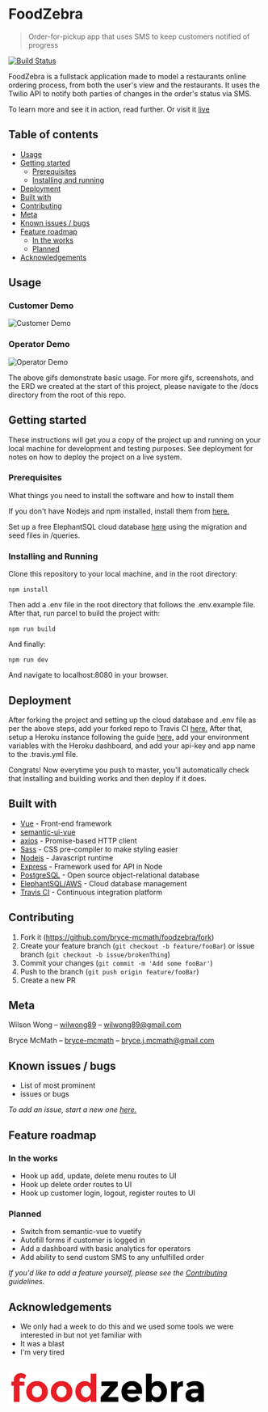# FoodZebra

> Order-for-pickup app that uses SMS to keep customers notified of progress

<!-- Badges -->

[![Build Status](https://travis-ci.com/bryce-mcmath/foodzebra.svg?branch=master)](https://travis-ci.com/bryce-mcmath/foodzebra)

FoodZebra is a fullstack application made to model a restaurants online ordering process, from both the user's view and the restaurants. It uses the Twilio API to notify both parties of changes in the order's status via SMS.

To learn more and see it in action, read further. Or visit it [live](https://ancient-woodland-75923.herokuapp.com/)

## Table of contents

- [Usage](#usage)
- [Getting started](#getting-started)
  - [Prerequisites](#prerequisites)
  - [Installing and running](#installing-and-running)
- [Deployment](#deployment)
- [Built with](#built-with)
- [Contributing](#contributing)
- [Meta](#meta)
- [Known issues / bugs](#known-issues-/-bugs)
- [Feature roadmap](#feature-roadmap)
  - [In the works](#in-the-works)
  - [Planned](#planned)
- [Acknowledgements](#acknowledgements)

## Usage

<!-- Gifs -->

### Customer Demo

![Customer Demo](https://github.com/bryce-mcmath/foodzebra/blob/master/docs/demo_customer.gif?raw=true)

### Operator Demo

![Operator Demo](https://github.com/bryce-mcmath/foodzebra/blob/master/docs/demo_operator.gif?raw=true)

The above gifs demonstrate basic usage. For more gifs, screenshots, and the ERD we created at the start of this project, please navigate to the /docs directory from the root of this repo.

## Getting started

These instructions will get you a copy of the project up and running on your local machine for development and testing purposes. See deployment for notes on how to deploy the project on a live system.

### Prerequisites

What things you need to install the software and how to install them

If you don't have Nodejs and npm installed, install them from [here.](https://nodejs.org/en/)

Set up a free ElephantSQL cloud database [here](https://customer.elephantsql.com/instance/create?plan=turtle) using the migration and seed files in /queries.

### Installing and Running

Clone this repository to your local machine, and in the root directory:

```
npm install
```

Then add a .env file in the root directory that follows the .env.example file. After that, run parcel to build the project with:

```
npm run build
```

And finally:

```
npm run dev
```

And navigate to localhost:8080 in your browser.

## Deployment

After forking the project and setting up the cloud database and .env file as per the above steps, add your forked repo to Travis CI [here.](https://travis-ci.com/getting_started) After that, setup a Heroku instance following the guide [here,](https://devcenter.heroku.com/articles/getting-started-with-nodejs) add your environment variables with the Heroku dashboard, and add your api-key and app name to the .travis.yml file.

Congrats! Now everytime you push to master, you'll automatically check that installing and building works and then deploy if it does.

## Built with

- [Vue](https://vuejs.org/) - Front-end framework
- [semantic-ui-vue](https://semantic-ui-vue.github.io/)
- [axios](https://github.com/axios/axios) - Promise-based HTTP client
- [Sass](https://sass-lang.com/) - CSS pre-compiler to make styling easier
- [Nodejs](https://nodejs.org/en/) - Javascript runtime
- [Express](https://expressjs.com/) - Framework used for API in Node
- [PostgreSQL](https://www.postgresql.org/) - Open source object-relational database
- [ElephantSQL/AWS](https://www.elephantsql.com/) - Cloud database management
- [Travis CI](https://travis-ci.com/) - Continuous integration platform

## Contributing

1. Fork it (<https://github.com/bryce-mcmath/foodzebra/fork>)
2. Create your feature branch (`git checkout -b feature/fooBar`) or issue branch (`git checkout -b issue/brokenThing`)
3. Commit your changes (`git commit -m 'Add some fooBar'`)
4. Push to the branch (`git push origin feature/fooBar`)
5. Create a new PR

## Meta

Wilson Wong – [wilwong89](https://github.com/wilwong89) – wilwong89@gmail.com

Bryce McMath – [bryce-mcmath](https://github.com/bryce-mcmath) – bryce.j.mcmath@gmail.com

## Known issues / bugs

- List of most prominent
- issues or bugs

_To add an issue, start a new one [here.](https://github.com/bryce-mcmath/foodzebra/issues)_

## Feature roadmap

### In the works

- Hook up add, update, delete menu routes to UI
- Hook up delete order routes to UI
- Hook up customer login, logout, register routes to UI

### Planned

- Switch from semantic-vue to vuetify
- Autofill forms if customer is logged in
- Add a dashboard with basic analytics for operators
- Add ability to send custom SMS to any unfulfilled order

_If you'd like to add a feature yourself, please see the [Contributing](#contributing) guidelines._

## Acknowledgements

- We only had a week to do this and we used some tools we were interested in but not yet familiar with
- It was a blast
- I'm very tired

## ![FoodZebra](https://github.com/bryce-mcmath/foodzebra/blob/master/docs/foodzebrabrand.PNG?raw=true)
